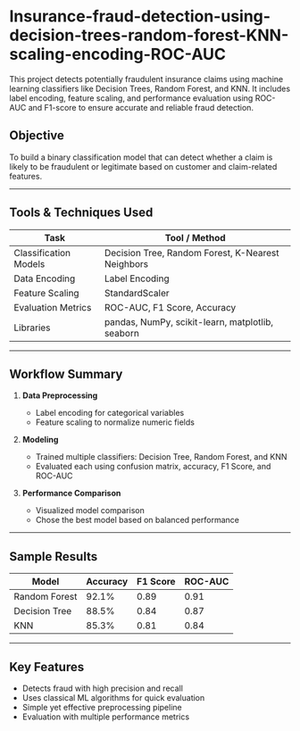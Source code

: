 # Insurance-fraud-detection-using-decision-trees-random-forest-KNN-scaling-encoding-ROC-AUC
This project detects potentially fraudulent insurance claims using machine learning classifiers like Decision Trees, Random Forest, and KNN. It includes label encoding, feature scaling, and performance evaluation using ROC-AUC and F1-score to ensure accurate and reliable fraud detection.
##  Objective

To build a binary classification model that can detect whether a claim is likely to be fraudulent or legitimate based on customer and claim-related features.

---

## Tools & Techniques Used

| Task                         | Tool / Method             |
|------------------------------|---------------------------|
| Classification Models        | Decision Tree, Random Forest, K-Nearest Neighbors |
| Data Encoding                | Label Encoding            |
| Feature Scaling              | StandardScaler            |
| Evaluation Metrics           | ROC-AUC, F1 Score, Accuracy |
| Libraries                    | pandas, NumPy, scikit-learn, matplotlib, seaborn |

---

##  Workflow Summary

1. **Data Preprocessing**
   - Label encoding for categorical variables
   - Feature scaling to normalize numeric fields

2. **Modeling**
   - Trained multiple classifiers: Decision Tree, Random Forest, and KNN
   - Evaluated each using confusion matrix, accuracy, F1 Score, and ROC-AUC

3. **Performance Comparison**
   - Visualized model comparison
   - Chose the best model based on balanced performance

---

## Sample Results


| Model          | Accuracy | F1 Score | ROC-AUC |
|----------------|----------|----------|---------|
| Random Forest  | 92.1%    | 0.89     | 0.91    |
| Decision Tree  | 88.5%    | 0.84     | 0.87    |
| KNN            | 85.3%    | 0.81     | 0.84    |

---

##  Key Features

- Detects fraud with high precision and recall
- Uses classical ML algorithms for quick evaluation
- Simple yet effective preprocessing pipeline
- Evaluation with multiple performance metrics

